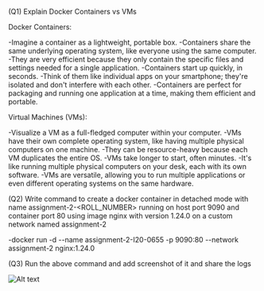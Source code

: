 
(Q1) Explain Docker Containers vs VMs

Docker Containers:

-Imagine a container as a lightweight, portable box. -Containers share the same underlying operating system, like everyone using the same computer. -They are very efficient because they only contain the specific files and settings needed for a single application. -Containers start up quickly, in seconds. -Think of them like individual apps on your smartphone; they're isolated and don't interfere with each other. -Containers are perfect for packaging and running one application at a time, making them efficient and portable.

Virtual Machines (VMs):

-Visualize a VM as a full-fledged computer within your computer. -VMs have their own complete operating system, like having multiple physical computers on one machine. -They can be resource-heavy because each VM duplicates the entire OS. -VMs take longer to start, often minutes. -It's like running multiple physical computers on your desk, each with its own software. -VMs are versatile, allowing you to run multiple applications or even different operating systems on the same hardware.

(Q2) Write command to create a docker container in detached mode with name assignment-2-<ROLL_NUMBER> running on host port 9090 and container port 80 using image nginx with version 1.24.0 on a custom network named assignment-2

-docker run -d --name assignment-2-I20-0655 -p 9090:80 --network assignment-2 nginx:1.24.0

(Q3) Run the above command and add screenshot of it and share the logs

![Alt text](first-contributions/screenshot.png)